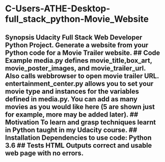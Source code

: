 # C-Users-ATHE-Desktop-full_stack_python-Movie_Website
## Synopsis  Udacity Full Stack Web Developer Python Project. Generate a website from your Python code for a Movie Trailer website.   ## Code Example  media.py defines movie_title,box_art, movie_poster_images, and movie_trailer_url. Also calls webbrowser to open movie trailer URL.   entertainment_center.py allows you to set your movie type and instances for the variables defined in media.py.  You can add as many movies as you would like here (5 are shown just for example, more may be added later).   ## Motivation  To learn and grasp techniques learnt in Python taught in my Udacity course.   ## Installation  Dependencies to use code: Python 3.6  ## Tests  HTML Outputs correct and usable web page with no errors.
